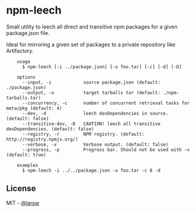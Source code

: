 npm-leech
===========

Small utility to leech all direct and transitive npm packages for a given package.json file.

Ideal for mirroring a given set of packages to a private repository like Artifactory. 

```
    usage
      $ npm-leech [-i ../package.json] [-o foo.tar] [-c] [-d] [-D] 

    options
      --input, -i            source package.json (default: ./package.json)
      --output, -o           target tarballs tar (default: ./npm-tarballs.tar)
      --concurrency, -c      number of concurrent retrieval tasks for meta/pkg (default: 4)
      --dev, -d              leech devDependencies in source. (default: false)
      --transitive-dev, -D   CAUTION! leech all transitive devDependencies. (default: false)
      --registry, -r         NPM registry. (default: http://registry.npmjs.org/)
      --verbose, -v          Verbose output. (default: false)
      --progress, -p         Progress bar. Should not be used with -v (default: true)

    examples
      $ npm-leech -i ../../package.json -o foo.tar -c 8 -d
```
License
-------
MIT - [@larsw](https://github.com/larsw/)